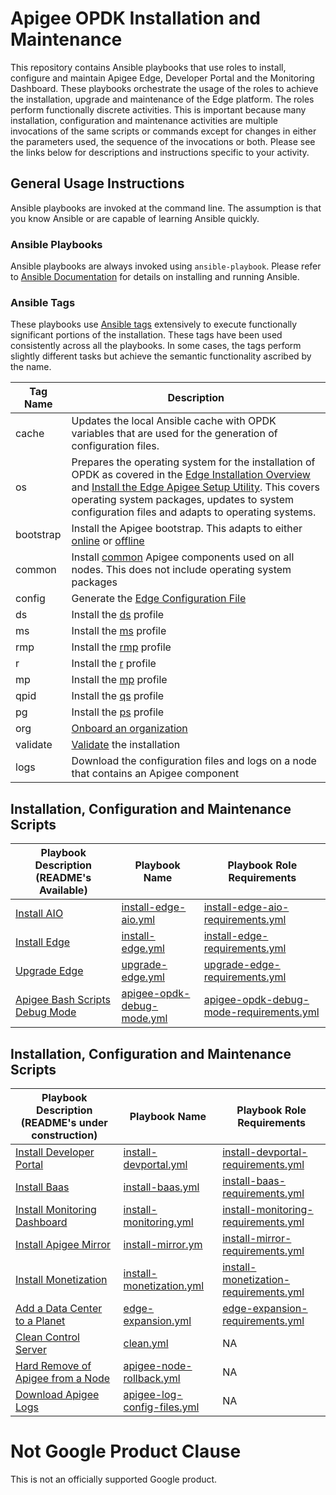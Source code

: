 # Apigee OPDK Installation and Maintenance

This repository contains Ansible playbooks that use roles to install, configure and maintain Apigee Edge, Developer Portal and the 
Monitoring Dashboard. These playbooks orchestrate the usage of the roles to achieve the installation, upgrade and maintenance 
of the Edge platform. The roles perform functionally discrete activities. This is important because many installation, 
configuration and maintenance activities are multiple invocations of the same scripts or commands except for changes in
either the parameters used, the sequence of the invocations or both. Please see the links below for descriptions and 
instructions specific to your activity.  

## General Usage Instructions

Ansible playbooks are invoked at the command line. The assumption is that you know Ansible or are capable of learning Ansible 
quickly. 

### Ansible Playbooks
Ansible playbooks are always invoked using `ansible-playbook`. Please 
refer to [Ansible Documentation](http://docs.ansible.com/ansible/latest) for details on installing and running Ansible.

### Ansible Tags
These playbooks use [Ansible tags](http://docs.ansible.com/ansible/latest/cli/ansible-playbook.html#cmdoption-ansible-playbook-tags) 
extensively to execute functionally significant portions of the installation. These tags have been used consistently across all
the playbooks. In some cases, the tags perform slightly different tasks but achieve the semantic functionality ascribed by the name. 

| Tag Name | Description |
| --- | --- |
| cache | Updates the local Ansible cache with OPDK variables that are used for the generation of configuration files. |
| os | Prepares the operating system for the installation of OPDK as covered in the [Edge Installation Overview](https://docs.apigee.com/private-cloud/v4.18.01/installation-overview) and [Install the Edge Apigee Setup Utility](https://docs.apigee.com/private-cloud/v4.18.01/install-edge-apigee-setup-utility). This covers operating system packages, updates to system configuration files and adapts to operating systems. |
| bootstrap | Install the Apigee bootstrap. This adapts to either [online](https://docs.apigee.com/private-cloud/v4.18.01/install-edge-apigee-setup-utility#installedgeapigeesetuputilityonanodewithanexternalinternetconnection) or [offline](https://docs.apigee.com/private-cloud/v4.18.01/install-edge-apigee-setup-utility#installedgeapigeesetuputilityonanodewithnoexternalinternetconnection) |
| common | Install [common](https://docs.apigee.com/private-cloud/v4.18.01/install-edge-apigee-setup-utility) Apigee components used on all nodes. This does not include operating system packages |
| config | Generate the [Edge Configuration File](https://docs.apigee.com/private-cloud/v4.18.01/edge-configuration-file-reference) |
| ds | Install the [ds](https://docs.apigee.com/private-cloud/v4.18.01/install-edge-components-node#specifyingthecomponentstoinstall) profile | 
| ms | Install the [ms](https://docs.apigee.com/private-cloud/v4.18.01/install-edge-components-node#specifyingthecomponentstoinstall) profile | 
| rmp | Install the [rmp](https://docs.apigee.com/private-cloud/v4.18.01/install-edge-components-node#specifyingthecomponentstoinstall) profile | 
| r | Install the [r](https://docs.apigee.com/private-cloud/v4.18.01/install-edge-components-node#specifyingthecomponentstoinstall) profile | 
| mp | Install the [mp](https://docs.apigee.com/private-cloud/v4.18.01/install-edge-components-node#specifyingthecomponentstoinstall) profile | 
| qpid | Install the [qs](https://docs.apigee.com/private-cloud/v4.18.01/install-edge-components-node#specifyingthecomponentstoinstall) profile | 
| pg | Install the [ps](https://docs.apigee.com/private-cloud/v4.18.01/install-edge-components-node#specifyingthecomponentstoinstall) profile |
| org | [Onboard an organization](https://docs.apigee.com/private-cloud/v4.18.01/onboard-organization) |
| validate | [Validate](https://docs.apigee.com/private-cloud/v4.18.01/test-install) the installation |
| logs | Download the configuration files and logs on a node that contains an Apigee component | 
 
## Installation, Configuration and Maintenance Scripts 
| Playbook Description (README's Available) | Playbook Name | Playbook Role Requirements |
| --- | --- | --- |
| [Install AIO](README-install-edge-aio.md) | [install-edge-aio.yml](install-edge-aio.yml) | [install-edge-aio-requirements.yml](install-edge-aio-requirements.yml) |
| [Install Edge](README-install-edge.md) | [install-edge.yml](install-edge.yml) | [install-edge-requirements.yml](install-edge-requirements.yml) |
| [Upgrade Edge](README-upgrade.md) | [upgrade-edge.yml](upgrade-edge.yml) | [upgrade-edge-requirements.yml](upgrade-edge-requirements.yml) |
| [Apigee Bash Scripts Debug Mode](README-apigee-opdk-debug-mode.md) | [apigee-opdk-debug-mode.yml](apigee-opdk-debug-mode.yml) | [apigee-opdk-debug-mode-requirements.yml](apigee-opdk-debug-mode-requirements.yml) | 

## Installation, Configuration and Maintenance Scripts 
| Playbook Description (README's under construction) | Playbook Name | Playbook Role Requirements |
| --- | --- | --- |
| [Install Developer Portal](install-devportal.yml) | [install-devportal.yml](install-devportal.yml) | [install-devportal-requirements.yml](install-devportal-requirements.yml) |
| [Install Baas](install-baas.yml) | [install-baas.yml](install-baas.yml) | [install-baas-requirements.yml](install-baas-requirements.yml) |
| [Install Monitoring Dashboard](install-monitoring.yml) | [install-monitoring.yml](install-monitoring.yml) | [install-monitoring-requirements.yml](install-monitoring-requirements.yml) |
| [Install Apigee Mirror](install-mirror.yml) | [install-mirror.ym](install-mirror.yml) | [install-mirror-requirements.yml](install-mirror-requirements.yml) |
| [Install Monetization](install-monetization.yml) | [install-monetization.yml](install-monetization.yml) | [install-monetization-requirements.yml](install-monetization-requirements.yml) |
| [Add a Data Center to a Planet](edge-expansion.yml) | [edge-expansion.yml](edge-expansion.yml) | [edge-expansion-requirements.yml](edge-expansion-requirements.yml) |
| [Clean Control Server](clean.yml) | [clean.yml](clean.yml) | NA | 
| [Hard Remove of Apigee from a Node](apigee-node-rollback.yml) | [apigee-node-rollback.yml](apigee-node-rollback.yml) | NA |
| [Download Apigee Logs](apigee-log-config-files.yml) | [apigee-log-config-files.yml](apigee-log-config-files.yml) | NA |


<!-- BEGIN Google Required Disclaimer -->

# Not Google Product Clause

This is not an officially supported Google product.
<!-- END Google Required Disclaimer -->
